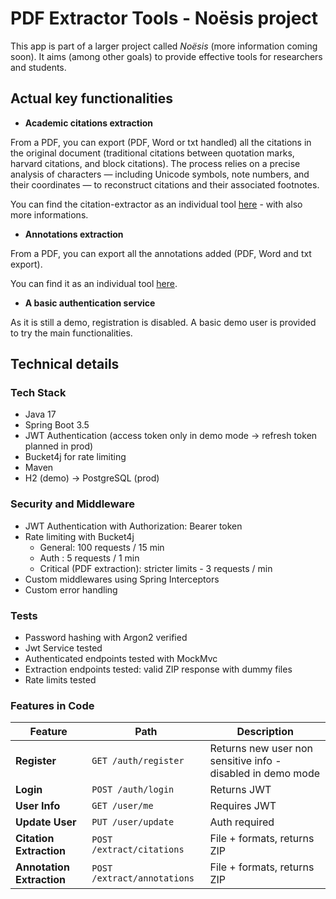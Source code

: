 # PDF Extractor Tools - Noësis project

This app is part of a larger project called *Noësis* (more information coming soon). It aims (among other goals) to provide effective tools for researchers and students. 

## Actual key functionalities 
* **Academic citations extraction**

From a PDF, you can export (PDF, Word or txt handled) all the citations in the original document (traditional citations between quotation marks, harvard citations, and block citations). The process relies on a precise analysis of characters — including Unicode symbols, note numbers, and their coordinates — to reconstruct citations and their associated footnotes.

You can find the citation-extractor as an individual tool [here](https://github.com/CamilleNerriere/citation-extractor) - with also more informations. 

* **Annotations extraction**

From a PDF, you can export all the annotations added (PDF, Word and txt export). 

You can find it as an individual tool [here](https://github.com/CamilleNerriere/java-annotation-extractor/tree/main).

* **A basic authentication service**

As it is still a demo, registration is disabled. A basic demo user is provided to try the main functionalities. 

## Technical details

### Tech Stack

* Java 17
* Spring Boot 3.5
* JWT Authentication (access token only in demo mode -> refresh token planned in prod)
* Bucket4j for rate limiting
* Maven
* H2 (demo) -> PostgreSQL (prod)

### Security and Middleware

* JWT Authentication with Authorization: Bearer token
* Rate limiting with Bucket4j
    * General: 100 requests / 15 min
    * Auth : 5 requests / 1 min
    * Critical (PDF extraction): stricter limits - 3 requests / min
* Custom middlewares using Spring Interceptors
* Custom error handling 

### Tests

* Password hashing with Argon2 verified
* Jwt Service tested
* Authenticated endpoints tested with MockMvc
* Extraction endpoints tested: valid ZIP response with dummy files
* Rate limits tested

### Features in Code

| Feature                | Path                      | Description                          |
|------------------------|---------------------------|--------------------------------------|
| **Register**           | `GET /auth/register`      | Returns new user non sensitive info  - disabled in demo mode                       |
| **Login**              | `POST /auth/login`        | Returns JWT                          |
| **User Info**          | `GET /user/me`            | Requires JWT                         |
| **Update User**        | `PUT /user/update`        | Auth required                        |
| **Citation Extraction**| `POST /extract/citations` | File + formats, returns ZIP          |
| **Annotation Extraction** | `POST /extract/annotations` | File + formats, returns ZIP      |


